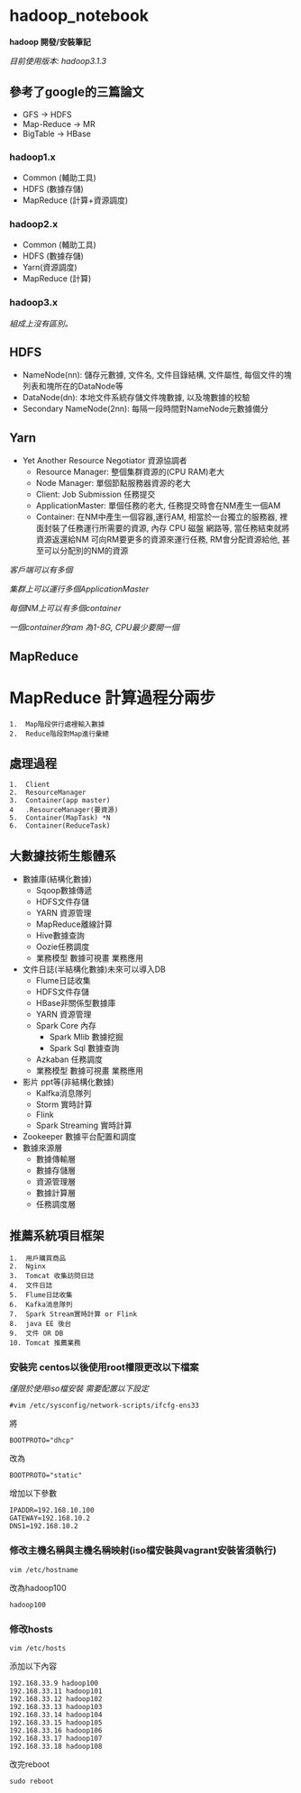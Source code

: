 # hadoop_notebook
**hadoop 開發/安裝筆記**

*目前使用版本: hadoop3.1.3*


## 參考了google的三篇論文

- GFS -> HDFS
- Map-Reduce -> MR
- BigTable -> HBase


### hadoop1.x

- Common (輔助工具)
- HDFS (數據存儲)
- MapReduce (計算+資源調度)

### hadoop2.x

- Common (輔助工具)
- HDFS (數據存儲)
- Yarn(資源調度)
- MapReduce (計算)

### hadoop3.x

*組成上沒有區別。*

## HDFS

- NameNode(nn): 儲存元數據, 文件名, 文件目錄結構, 文件屬性, 每個文件的塊列表和塊所在的DataNode等
- DataNode(dn): 本地文件系統存儲文件塊數據, 以及塊數據的校驗
- Secondary NameNode(2nn): 每隔一段時間對NameNode元數據備分


## Yarn

- Yet Another Resource Negotiator 資源協調者
	- Resource Manager: 整個集群資源的(CPU RAM)老大
	- Node Manager: 單個節點服務器資源的老大
	- Client: Job Submission 任務提交
	- ApplicationMaster: 單個任務的老大, 任務提交時會在NM產生一個AM
	- Container: 在NM中產生一個容器,運行AM, 相當於一台獨立的服務器, 裡面封裝了任務運行所需要的資源, 內存 CPU 磁盤 網路等, 當任務結束就將資源返還給NM 可向RM要更多的資源來運行任務, RM會分配資源給他, 甚至可以分配別的NM的資源
	
*客戶端可以有多個*

*集群上可以運行多個ApplicationMaster*

*每個NM上可以有多個container*

*一個container的ram 為1-8G, CPU最少要開一個*

## MapReduce

# MapReduce 計算過程分兩步
	1.	Map階段併行處裡輸入數據
	2.	Reduce階段對Map進行彙總



## 處理過程
	1.	Client 
	2.	ResourceManager
	3.	Container(app master) 
	4	.ResourceManager(要資源)
	5.	Container(MapTask) *N 
	6.	Container(ReduceTask)


## 大數據技術生態體系


- 數據庫(結構化數據)
	+ Sqoop數據傳遞
	+ HDFS文件存儲
	+ YARN 資源管理
	+ MapReduce離線計算
	+ Hive數據查詢
	+ Oozie任務調度
	+ 業務模型 數據可視畫 業務應用
- 文件日誌(半結構化數據)未來可以導入DB
	+ Flume日誌收集
	+ HDFS文件存儲
	+ HBase非關係型數據庫
	+ YARN 資源管理
	+ Spark Core 內存
		+ Spark Mlib 數據挖掘
		+ Spark Sql 數據查詢
	+ Azkaban 任務調度
	+ 業務模型 數據可視畫 業務應用
- 影片 ppt等(非結構化數據)
	+ Kalfka消息隊列
	+ Storm 實時計算
	+ Flink
	+ Spark Streaming 實時計算
- Zookeeper 數據平台配置和調度
- 數據來源層
	+ 數據傳輸層
	+ 數據存儲層
	+ 資源管理層
	+ 數據計算層
	+ 任務調度層

## 推薦系統項目框架
	1.	用戶購買商品	
	2.	Nginx
	3.	Tomcat 收集訪問日誌
	4.	文件日誌
	5.	Flume日誌收集
	6.	Kafka消息隊列
	7.	Spark Stream實時計算 or Flink
	8.	java EE 後台
	9.	文件 OR DB
	10.	Tomcat 推薦業務



### 安裝完 centos以後使用root權限更改以下檔案
*僅限於使用iso檔安裝 需要配置以下設定*
```
#vim /etc/sysconfig/network-scripts/ifcfg-ens33
```

將
```
BOOTPROTO="dhcp"
```

改為
```
BOOTPROTO="static"
```

增加以下參數
```
IPADDR=192.168.10.100
GATEWAY=192.168.10.2
DNS1=192.168.10.2
```

### 修改主機名稱與主機名稱映射(iso檔安裝與vagrant安裝皆須執行)


```
vim /etc/hostname
```

改為hadoop100

```
hadoop100
```

### 修改hosts

```
vim /etc/hosts
```

添加以下內容
```
192.168.33.9 hadoop100
192.168.33.11 hadoop101
192.168.33.12 hadoop102
192.168.33.13 hadoop103
192.168.33.14 hadoop104
192.168.33.15 hadoop105
192.168.33.16 hadoop106
192.168.33.17 hadoop107
192.168.33.18 hadoop108
```

改完reboot

```
sudo reboot
```

